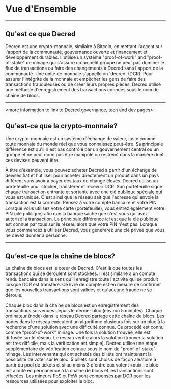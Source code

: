 # **Vue d'Ensemble**

---

## <i class="fa icon-decred_symbol"></i> **Qu'est ce que Decred**
Decred est une crypto-monnaie, similaire à Bitcoin, en mettant l'accent sur l'apport de la communauté, gouvernance ouverte et financement et développement durables. Il utilise un système "proof-of-work" and "proof-of-stake" de minage qui s'assure qu'un petit groupe ne peut pas dominer le flux de transactions ou faire des changements à Decred sans l'apport de la communauté. Une unité de monnaie s'appelle un 'decred' (DCR). Pour assurer l'intégrité de la monnaie et empêcher les gens de faire des transactions frauduleuses ou de créer leurs propres pièces, Decred utilise une méthode d'enregistrement des transactions connues sous le nom de chaîne de blocs.

---

<more information to link to Decred governance, tech and dev pages>

## <i class="fa icon-cryptocurrency fa-lg"></i> **Qu'est-ce que la crypto-monnaie?**
Une crypto-monnaie est un système d'échange de valeur, juste comme toute monnaie du monde réel que vous connaissez peut-être. Sa principale différence est qu'il n'est pas contrôlé par un gouvernement central ou un groupe et ne peut donc pas être manipulé ou restreint dans la manière dont ces devises peuvent être.

À titre d'exemple, vous pouvez acheter Decred à partir d'un échange de devises fiat et l'utiliser pour acheter directement un produit dans un pays différent sans avoir à payer des taux de change élevés.
Decred utilise un portefeuille pour stocker, transférer et recevoir DCR. Son portefeuille signe chaque transaction entrante et sortante avec une clé publique spéciale qui vous est unique. C'est ainsi que le réseau sait que l'adresse qui envoie la transaction est la correcte. Pensez à votre compte bancaire et votre PIN. Lorsque vous utilisez votre carte (portefeuille), vous entrez également votre PIN (clé publique) afin que la banque sache que c'est vous qui avez autorisé la transaction. La principale différence ici est que la clé publique est connue par tous sur le réseau alors que votre PIN n'est pas. Lorsque vous commencez à utiliser Decred, vous générerez une clé privée que vous ne devez donner à personne.

---

## <i class="fa icon-block fa-lg"></i> **Qu’est-ce que la chaîne de blocs?**
La chaîne de blocs est le cœur de Decred. C'est là que toutes les transactions qui se déroulent sont stockées. Il est similaire à un compte rendu bancaire dans le sens qu'il enregistre toute l'activité qui se produit lorsque DCR est transféré. Ce livre de compte est en mesure de confirmer que les nouvelles transactions sont valides et qu'aucune fraude ne se déroule.

Chaque bloc dans la chaîne de blocs est un enregistrement des transactions survenues depuis le dernier bloc (environ 5 minutes). Chaque ordinateur (node) dans le réseau Decred partage cette chaîne de blocs. Les nodes dans le réseau exécutent un algorithme plusieurs fois sur un bloc à la recherche d'une solution avec une difficulté connue. Ce procédé est connu comme "proof-of-work" minage. Une fois la solution trouvée, elle est diffusée sur le réseau. Le réseau vérifie alors la solution (trouver la solution est très difficile, mais la vérification est simple). Decred utilise une étape supplémentaire de vérification connue sous le nom de "proof-of-stake" minage. Les intervenants qui ont achetés des billets ont maintenant la possibilité de voter sur le bloc. 5 billets sont choisis de façon aléatoire à partir du pool de tickets et si au moins 3 d'entre eux votent «oui», le bloc est ajouté en permanence à la chaîne de blocs et les transactions sont effacées. Les mineurs PoS et PoW sont compensés par DCR pour les ressources utilisées pour exploiter le bloc.

<More information section to link to PoW and PoS guides>
